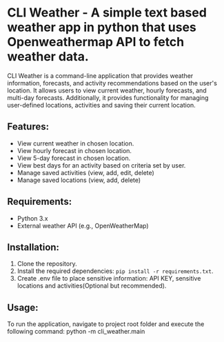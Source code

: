 # CLI Weather - A simple text based weather app in python that uses Openweathermap API to fetch weather data.

CLI Weather is a command-line application that provides weather information, forecasts, and activity recommendations based on the user's location. It allows users to view current weather, hourly forecasts, and multi-day forecasts. Additionally, it provides functionality for managing user-defined locations, activities and saving their current location.

## Features:
- View current weather in chosen location.
- View hourly forecast in chosen location.
- View 5-day forecast in chosen location.
- View best days for an activity based on criteria set by user.
- Manage saved activities (view, add, edit, delete)
- Manage saved locations (view, add, delete)

## Requirements:
- Python 3.x
- External weather API (e.g., OpenWeatherMap)

## Installation:
1. Clone the repository.
2. Install the required dependencies: `pip install -r requirements.txt`.
3. Create .env file to place sensitive information: API KEY, sensitive locations and activities(Optional but recommended).

## Usage:
To run the application, navigate to project root folder and execute the following command:
python -m cli_weather.main
